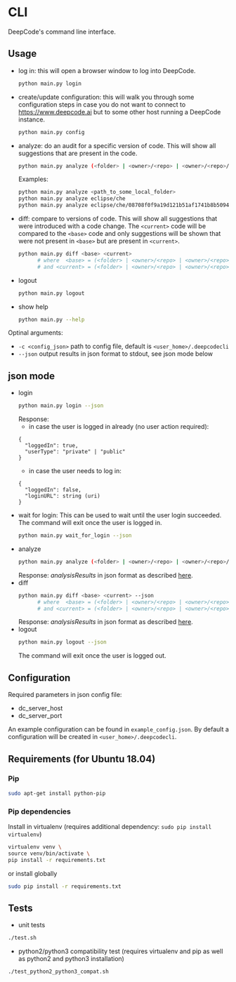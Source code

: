 # CLI

DeepCode's command line interface.

## Usage
- log in: this will open a browser window to log into DeepCode.
  ```bash
  python main.py login
  ```
- create/update configuration: this will walk you through some configuration steps in case you do not want to connect to
 https://www.deepcode.ai but to some other host running a DeepCode instance.
  ```bash
  python main.py config
  ```
- analyze: do an audit for a specific version of code. This will show all suggestions that are present in the code.
  ```bash
  python main.py analyze (<folder> | <owner>/<repo> | <owner>/<repo>/<commit>)
  ```
  Examples:
  ```bash
  python main.py analyze <path_to_some_local_folder>
  python main.py analyze eclipse/che
  python main.py analyze eclipse/che/08708f0f9a19d121b51af1741b8b5094fe38048b
  ```
- diff: compare to versions of code. This will show all suggestions that were introduced with a code change.
  The `<current>` code will be compared to the `<base>` code and only suggestions will be shown that were not present in
  `<base>` but are present in `<current>`.
  ```bash
  python main.py diff <base> <current>
        # where  <base> = (<folder> | <owner>/<repo> | <owner>/<repo>/<commit>)
        # and <current> = (<folder> | <owner>/<repo> | <owner>/<repo>/<commit>)
  ```
- logout
  ```bash
  python main.py logout
  ```
- show help
  ```bash
  python main.py --help
  ```

Optinal arguments:
- `-c <config_json>` path to config file, default is `<user_home>/.deepcodecli`
- `--json` output results in json format to stdout, see json mode below

## json mode

- login
  ```bash
  python main.py login --json
  ```
  Response:
  - in case the user is logged in already (no user action required):
  ```
  {
    "loggedIn": true,
    "userType": "private" | "public"
  }
  ```
  - in case the user needs to log in:
  ```
  {
    "loggedIn": false,
    "loginURL": string (uri)
  }
  ```
- wait for login: This can be used to wait until the user login succeeded.
  The command will exit once the user is logged in.
  ```bash
  python main.py wait_for_login --json
  ```
- analyze
  ```bash
  python main.py analyze (<folder> | <owner>/<repo> | <owner>/<repo>/<commit>) --json
  ```
  Response: *analysisResults* in json format as described [here](https://www.deepcode.ai/docs/REST%20APIs%2FBundles).
- diff
  ```bash
  python main.py diff <base> <current> --json
        # where  <base> = (<folder> | <owner>/<repo> | <owner>/<repo>/<commit>)
        # and <current> = (<folder> | <owner>/<repo> | <owner>/<repo>/<commit>)
  ```
  Response: *analysisResults* in json format as described [here](https://www.deepcode.ai/docs/REST%20APIs%2FBundles).
- logout
  ```bash
  python main.py logout --json
  ```
  The command will exit once the user is logged out.

## Configuration

Required parameters in json config file:
- dc_server_host
- dc_server_port

An example configuration can be found in `example_config.json`.
By default a configuration will be created in `<user_home>/.deepcodecli`.

## Requirements (for Ubuntu 18.04)
### Pip
```bash
sudo apt-get install python-pip
```

### Pip dependencies
Install in virtualenv (requires additional dependency: `sudo pip install virtualenv`)
```bash
virtualenv venv \
source venv/bin/activate \
pip install -r requirements.txt
```
or install globally
```bash
sudo pip install -r requirements.txt
```

## Tests

- unit tests
```bash
./test.sh
```
- python2/python3 compatibility test (requires virtualenv and pip as well as python2 and python3 installation)
```bash
./test_python2_python3_compat.sh
```
